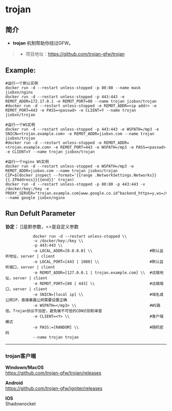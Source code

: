 trojan
===
## 简介
* **trojan** 机制帮助你绕过GFW。
> * 项目地址：https://github.com/trojan-gfw/trojan


## Example:
    
    #运行一个默认实例
    docker run -d --restart unless-stopped -p 80:80 --name mask jiobxn/nginx
    docker run -d --restart unless-stopped -p 443:443 -e REMOT_ADDR=172.17.0.1 -e REMOT_PORT=80 --name trojan jiobxn/trojan
    #docker run -d --restart unless-stopped -e REMOT_ADDR=<ip addr> -e REMOT_PORT=443 -e PASS=<passwd> -e CLIENT=Y --name trojan jiobxn/trojan

    #运行一个WS实例
    docker run -d --restart unless-stopped -p 443:443 -e WSPATH=/mp3 -e SNICN=<trojan.example.com> -e REMOT_ADDR=jiobxn.com --name trojan jiobxn/trojan
    #docker run -d --restart unless-stopped -e REMOT_ADDR=<trojan.example.com> -e REMOT_PORT=443 -e WSPATH=/mp3 -e PASS=<passwd> -e CLIENT=Y --name trojan jiobxn/trojan

    #运行一个nginx WS实例
    docker run -d --restart unless-stopped -e WSPATH=/mp3 -e REMOT_ADDR=jiobxn.com --name trojan jiobxn/trojan
    CIP=$(docker inspect --format='{{range .NetworkSettings.Networks}}{{.IPAddress}}{{end}}' trojan)
    docker run -d --restart unless-stopped -p 80:80 -p 443:443 -v /docker/key:/key -e PROXY_SERVER="trojan.example.com|www.google.co.id^backend_https=y,ws=/mp3|$CIP:443" --name google jiobxn/nginx


## Run Defult Parameter
**协定：** []是默参数，<>是自定义参数

				docker run -d --restart unless-stopped \\
				-v /docker/key:/key \\
				-p 443:443 \\
				-e LOCAL_ADDR=[0.0.0.0] \\                         #默认监听地址，server | client
				-e LOCAL_PORT=[443 | 1080] \\                      #默认监听端口，server | client
				-e REMOT_ADDR=[127.0.0.1 | trojan.example.com] \\  #远端地址，server | client
				-e REMOT_PORT=[80 | 443] \\                        #远端端口，server | client
				-e SNICN=[local ip] \\                             #域名或公网IP，直接暴露公网需要设置正确
				-e WSPATH=</mp3> \\                                #WS路径。Trojan协议不加密，避免被不可信的CDN识别和审查
				-e CLIENT=<Y> \\                                   #客户端模式
				-e PASS:=[RANDOM] \\                               #随机密码
				--name trojan trojan

****

### trojan客户端

**Windown/MacOS**  
https://github.com/trojan-gfw/trojan/releases

**Android**  
https://github.com/trojan-gfw/igniter/releases  

**IOS**  
Shadowrocket
